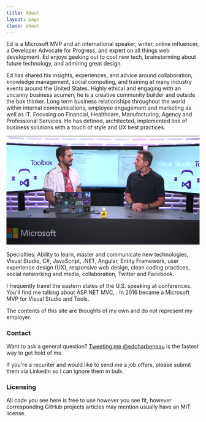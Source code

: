 ```yaml
---
title: About
layout: page
class: about
---
```


Ed is a Microsoft MVP and an international speaker, writer, online influencer, a Developer Advocate for Progress, and expert on all things web development. Ed enjoys geeking out to cool new tech, brainstorming about future technology, and admiring great design.

Ed has shared his insights, experiences, and advice around collaboration, knowledge management, social computing, and training at many industry events around the United States. Highly ethical and engaging with an uncanny business acumen, he is a creative community builder and outside the box thinker. Long term business relationships throughout the world within internal communications, employee engagement and marketing as well as IT. Focusing on Financial, Healthcare, Manufacturing, Agency and Professional Services. He has defined, architected, implemented line of business solutions with a touch of style and UX best practices.

<div class="about__talk">
  <img src="img/vs-toolbox-cover.jpg">
</div>

Specialties: Ability to learn, master and communicate new technologies, Visual Studio, C#, JavaScript, .NET, Angular, Entity Framework, user experience design (UX), responsive web design, clean coding practices, social networking and media, collaboration, Twitter and Facebook.

I frequently travel the eastern states of the U.S. speaking at conferences. You'll find me talking about ASP.NET MVC, . In 2016 became a Microsoft MVP for Visual Studio and Tools.

The contents of this site are thoughts of my own and do not represent my employer.

### Contact

Want to ask a general question? [Tweeting me @edcharbeneau](//twitter.com/edcharbeneau) is the fastest way to get hold of me.

If you're a recuriter and would like to send me a job offers, please submit them via LinkedIn so I can ignore them in bulk.

### Licensing

All code you see here is free to use however you see fit, however corresponding GitHub projects articles may mention usually have an MIT license.
